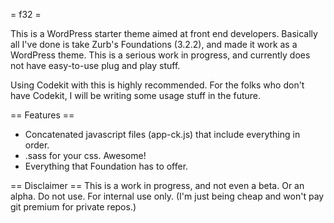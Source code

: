 = f32 =

This is a WordPress starter theme aimed at front end developers. Basically all I've done is take Zurb's Foundations (3.2.2), and made it work as a WordPress theme. This is a serious work in progress, and currently does not have easy-to-use plug and play stuff.

Using Codekit with this is highly recommended. For the folks who don't have Codekit, I will be writing some usage stuff in the future.

== Features ==
* Concatenated javascript files (app-ck.js) that include everything in order.
* .sass for your css. Awesome!
* Everything that Foundation has to offer.

== Disclaimer ==
This is a work in progress, and not even a beta. Or an alpha. Do not use. For internal use only. (I'm just being cheap and won't pay git premium for private repos.)